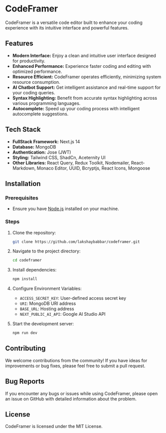 # CodeFramer

CodeFramer is a versatile code editor built to enhance your coding experience with its intuitive interface and powerful features.

## Features

- **Modern Interface:** Enjoy a clean and intuitive user interface designed for productivity.
- **Enhanced Performance:** Experience faster coding and editing with optimized performance.
- **Resource Efficient:** CodeFramer operates efficiently, minimizing system resource consumption.
- **AI Chatbot Support:** Get intelligent assistance and real-time support for your coding queries.
- **Syntax Highlighting:** Benefit from accurate syntax highlighting across various programming languages.
- **Autocomplete:** Speed up your coding process with intelligent autocomplete suggestions.

## Tech Stack

- **FullStack Framework:** Next.js 14
- **Database:** MongoDB
- **Authentication:** Jose (JWT)
- **Styling:** Tailwind CSS, ShadCn, Aceternity UI
- **Other Libraries:** React Query, Redux Toolkit, Nodemailer, React-Markdown, Monaco Editor, UUID, Bcryptjs, React Icons, Mongoose


## Installation

### Prerequisites

- Ensure you have [Node.js](https://nodejs.org/) installed on your machine.

### Steps

1. Clone the repository:

   ```bash
   git clone https://github.com/lakshaybabbar/codeframer.git
2. Navigate to the project directory:
    ```bash
   cd codeframer
3. Install dependencies:
    ```bash
   npm install
4. Configure Environment Variables:
     - `ACCESS_SECRET_KEY`: User-defined access secret key
     - `URI`: MongoDB URI address
     - `BASE_URL`: Hosting address
     - `NEXT_PUBLIC_AI_API`: Google AI Studio API
5. Start the development server:
    ```bash
   npm run dev

## Contributing
We welcome contributions from the community! If you have ideas for improvements or bug fixes, please feel free to submit a pull request.

## Bug Reports
If you encounter any bugs or issues while using CodeFramer, please open an issue on GitHub with detailed information about the problem.

## License
CodeFramer is licensed under the MIT License.
